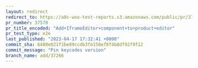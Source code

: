 ```yaml
---
layout: redirect
redirect_to: https://a8c-woo-test-reports.s3.amazonaws.com/public/pr/37570/e2e/index.html
pr_number: 37570
pr_title_encoded: "Add+IframeEditor+component+to+product+editor"
pr_test_type: e2e
last_published: "2023-04-17 17:32:41 +0000"
commit_sha: 6480e021f1be89ccdb3fe150ef8f4b8df92f9f12
commit_message: "Pin keycodes version"
branch_name: add/37266
---
```

